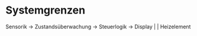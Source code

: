 # Systemgrenzen

Sensorik -> Zustandsüberwachung -> Steuerlogik -> Display
                                        |
                                        |
                                    Heizelement
